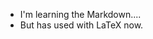- I'm learning the Markdown....
- But has used with LaTeX now.
<!---
yuanj14/yuanj14 is a ✨ special ✨ repository because its `README.md` (this file) appears on your GitHub profile.
You can click the Preview link to take a look at your changes.
--->
